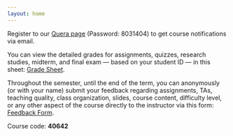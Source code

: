 ```yaml
---
layout: home
---
```


Register to our [Quera page](https://quera.org/course/add_to_course/course/20942/) (Password: 8031404) to get course notifications via email.

You can view the detailed grades for assignments, quizzes, research studies, midterm, and final exam — based on your student ID — in this sheet: [Grade Sheet](https://docs.google.com/spreadsheets/d/1k3phfANwbJ4r1rQM_zuB-N3iU-Py8ZOA5YpVrSlQiEs/edit).

Throughout the semester, until the end of the term, you can anonymously (or with your name) submit your feedback regarding assignments, TAs, teaching quality, class organization, slides, course content, difficulty level, or any other aspect of the course directly to the instructor via this form: [Feedback Form](https://docs.google.com/forms/d/e/1FAIpQLScdOXjkAoe0atgQhRxjf_9sCMGm1wTcw69Uu0L7c_Y1diAiJg/viewform?usp=sharing).

Course code: **40642**
